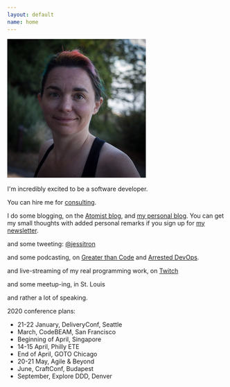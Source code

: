 ```yaml
---
layout: default
name: home
---
```

<img class="portrait" src="images/square-smallish.jpg" />

I'm incredibly excited to be a software developer. 

You can hire me for [consulting](https://blog.atomist.com/consulting).

I do some blogging, on the [Atomist blog](https://blog.atomist.com),
and [my personal blog](https://blog.jessitron.com). You can get my small thoughts with added personal remarks if you sign up for [my newsletter](https://tinyletter.com/jessitron).

and some tweeting: [@jessitron](http://twitter.com/jessitron)

and some podcasting, on [Greater than Code](http://www.greaterthancode.com) and [Arrested DevOps](https://www.arresteddevops.com/).

and live-streaming of my real programming work, on [Twitch](https://twitch.tv/jessitronica)

and some meetup-ing, in St. Louis

and rather a lot of speaking.

2020 conference plans:

* 21-22 January, DeliveryConf, Seattle
* March, CodeBEAM, San Francisco
* Beginning of April, Singapore
* 14-15 April, Philly ETE
* End of April, GOTO Chicago
* 20-21 May, Agile & Beyond
* June, CraftConf, Budapest
* September, Explore DDD, Denver